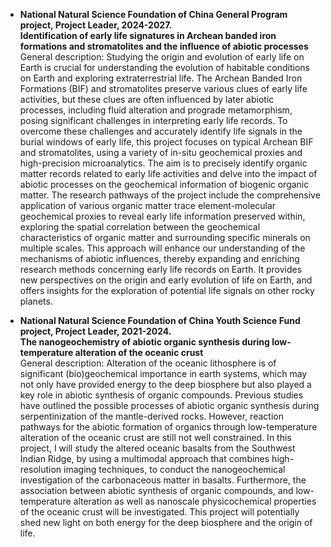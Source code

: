 
- <strong>National Natural Science Foundation of China General Program project, Project Leader, 2024-2027.</strong>\
  <strong>Identification of early life signatures in Archean banded iron formations and stromatolites and the influence of abiotic processes</strong>\
  General description: Studying the origin and evolution of early life on Earth is crucial for understanding the evolution of habitable conditions on Earth and exploring extraterrestrial life. The Archean Banded Iron Formations (BIF) and stromatolites preserve various clues of early life activities, but these clues are often influenced by later abiotic processes, including fluid alteration and prograde metamorphism, posing significant challenges in interpreting early life records. To overcome these challenges and accurately identify life signals in the burial windows of early life, this project focuses on typical Archean BIF and stromatolites, using a variety of in-situ geochemical proxies and high-precision microanalytics. The aim is to precisely identify organic matter records related to early life activities and delve into the impact of abiotic processes on the geochemical information of biogenic organic matter. The research pathways of the project include the comprehensive application of various organic matter trace element-molecular geochemical proxies to reveal early life information preserved within, exploring the spatial correlation between the geochemical characteristics of organic matter and surrounding specific minerals on multiple scales. This approach will enhance our understanding of the mechanisms of abiotic influences, thereby expanding and enriching research methods concerning early life records on Earth. It provides new perspectives on the origin and early evolution of life on Earth, and offers insights for the exploration of potential life signals on other rocky planets.

- <strong>National Natural Science Foundation of China Youth Science Fund project, Project Leader, 2021-2024.</strong>\
  <strong>The nanogeochemistry of abiotic organic synthesis during low-temperature alteration of the oceanic crust</strong>\
  General description: Alteration of the oceanic lithosphere is of significant (bio)geochemical importance in earth systems, which may not only have provided energy to the deep biosphere but also played a key role in abiotic synthesis of organic compounds. Previous studies have outlined the possible processes of abiotic organic synthesis during serpentinization of the mantle-derived rocks. However, reaction pathways for the abiotic formation of organics through low-temperature alteration of the oceanic crust are still not well constrained. In this project, I will study the altered oceanic basalts from the Southwest Indian Ridge, by using a multimodal approach that combines high-resolution imaging techniques, to conduct the nanogeochemical investigation of the carbonaceous matter in basalts. Furthermore, the association between abiotic synthesis of organic compounds, and low-temperature alteration as well as nanoscale physicochemical properties of the oceanic crust will be investigated. This project will potentially shed new light on both energy for the deep biosphere and the origin of life.
